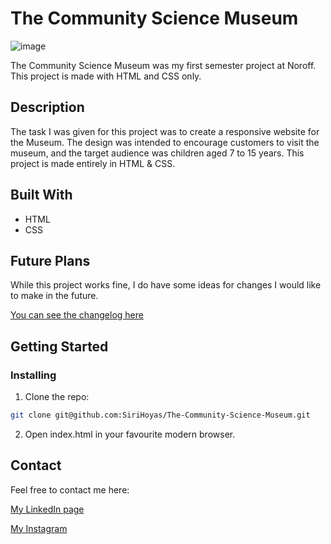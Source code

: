 # The Community Science Museum

![image](/img/musemum-screenshot.png)

The Community Science Museum was my first semester project at Noroff. This project is made with HTML and CSS only.

## Description

The task I was given for this project was to create a responsive website for the Museum. The design was intended to encourage customers to visit the museum, and the target audience was children aged 7 to 15 years. 
This project is made entirely in HTML & CSS.

## Built With

- HTML
- CSS

## Future Plans

While this project works fine, I do have some ideas for changes I would like to make in the future. 

[You can see the changelog here](https://github.com/SiriHoyas/The-Community-Science-Museum/blob/main/CHANGELOG.md)


## Getting Started

### Installing

1. Clone the repo:

```bash
git clone git@github.com:SiriHoyas/The-Community-Science-Museum.git
```

2. Open index.html in your favourite modern browser.


## Contact

Feel free to contact me here:

[My LinkedIn page](https://www.linkedin.com/in/siri-h%C3%B8y%C3%A5s-2bb74b1a2/)

[My Instagram](https://www.instagram.com/sirihoyas/)
